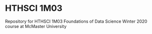 # HTHSCI 1M03
Repository for HTHSCI 1M03 Foundations of Data Science Winter 2020 course at McMaster University 
